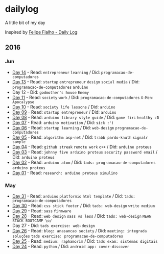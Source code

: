 # dailylog

A little bit of my day

Inspired by [Felipe Fialho - Daily Log](https://github.com/LFeh/dailylog)

## 2016

### Jun

- [Day 14](/log/2016-06-14.md) - Read: `entrepreneur` `learning` / Did: `programacao-de-computadores`
- [Day 13](/log/2016-06-13.md) - Read: `startup` `entrepreneur` `design` `social media` / Did: `programacao-de-computadores` `arduino`
- Day 12 - Did: `godmother's house` `Enemy`
- [Day 11](/log/2016-06-11.md) - Read: `society` `work` / Did: `programacao-de-computadores` `X-Men: Apocalypse`
- [Day 10](/log/2016-06-10.md) - Read: `society life lessons` / Did: `arduino`
- [Day 09](/log/2016-06-09.md) - Read: `startup entrepreneur` / Did: `arduino`
- [Day 08](/log/2016-06-08.md) - Read: `arduino library style guide` / Did: `game firi` `healthy :D`
- [Day 07](/log/2016-06-07.md) - Read: `arduino motivation` / Did: `sick :'(`
- [Day 06](/log/2016-06-06.md) - Read: `startup learning` / Did: `web-design` `programacao-de-computadores`
- [Day 05](/log/2016-06-05.md) - Read: `algorithm asp-net` / Did: `trabb pardo-knuth` `signalr sample`
- [Day 04](/log/2016-06-04.md) - Read: `github streak` `remote work` `c++` / Did: `arduino proteus`
- [Day 03](/log/2016-06-03.md) - Read: `johnny five arduino proteus` `security password email` / Did: `arduino proteus`
- [Day 02](/log/2016-06-02.md) - Read: `arduino atom` / Did: `tads: programacao-de-computadores` `arduino proteus`
- [Day 01](/log/2016-06-01.md) - Read: `research: arduino proteus simulino`

### May

- [Day 31](/log/2016-05-31.md) - Read: `arduino` `platformio` `html template` / Did: `tads: programacao-de-computadores`
- [Day 30](/log/2016-05-30.md) - Read: `css stick footer` / Did: `tads: web-design` `write medium`
- [Day 29](/log/2016-05-29.md) - Read: `sass` `firmware`
- [Day 28](/log/2016-05-28.md) - Read: `web design` `sass vs less` / Did: `tads: web-design` `MEAN STACK BOOTCAMP \o/`
- Day 27 - Did: `tads exercise: web-design`
- [Day 26](/log/2016-05-26.md) - Read: `blog: anasancao society` / Did: `meeting: integrada soluções` `tads exercise: programacao-de-computadores`
- [Day 25](/log/2016-05-25.md) - Read: `medium: raphamorim` / Did: `tads exam: sistemas digitais`
- [Day 24](/log/2016-05-24.md) - Read: `python` / Did: `android app: cover-discover`

